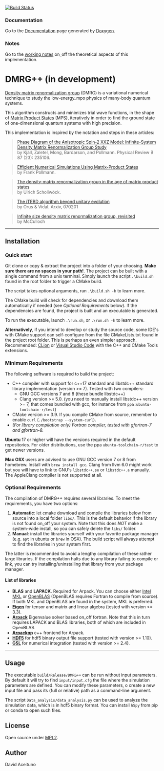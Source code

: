  [![Build Status](https://travis-ci.org/DavidAce/DMRG.svg?branch=master)](https://travis-ci.org/DavidAce/DMRG)
 
 ### Documentation
 Go to the [Documentation](https://davidace.github.io/DMRG/) page generated by [Doxygen](http://www.stack.nl/~dimitri/doxygen/).

 ### Notes
 Go to the [working notes](https://github.com/DavidAce/Notebooks/blob/master/DMRG%2B%2B/DMRG%2B%2B.pdf) on_off the theoretical aspects of this implementation.

 # DMRG++ (in development)
  [Density matrix renormalization group](https://en.wikipedia.org/wiki/Density_matrix_renormalization_group) (DMRG) is a variational numerical technique to study the low-energy_mpo physics of many-body quantum systems.

  This algorithm constructs and minimizes trial wave functions, in the shape of [Matrix Product States](https://en.wikipedia.org/wiki/Matrix_product_state) (MPS), iteratively in order to find the ground state of one-dimensional quantum systems with high precision.

  This implementation is inspired by the notation and steps in these articles:

  > [Phase Diagram of the Anisotropic Spin-2 XXZ Model: Infinite-System Density Matrix Renormalization Group Study](https://arxiv.org/abs/1212.6255)<br>
  > by Kjäll, Zaletel, Mong, Bardarson, and Pollmann. Physical Review B 87 (23): 235106. <br>

  > [Efficient Numerical Simulations Using Matrix-Product States](http://quantumtensor.pks.mpg.de/wp-content/uploads/2016/06/notes_1.pdf)<br>
  > by Frank Pollmann. <br>

  > [The density-matrix renormalization group in the age of matrix product states](https://arxiv.org/abs/1008.3477)<br>
  > by Ulrich Schollwöck. <br>
  
  > [The iTEBD algorithm beyond unitary evolution](https://doi.org/10.1103/PhysRevB.78.155117)<br>
  > by Orus & Vidal. Arxiv, 070201 <br>

  > [Infinite size density matrix renormalization group, revisited](http://arxiv.org/abs/0804.2509)<br>
  > by McCulloch <br>





---
## Installation
### Quick start
Git clone or copy & extract the project into a folder of your choosing.
**Make sure there are no spaces in your path!**.
The project can be built with a single command from a unix terminal. 
Simply launch the script `.\build.sh` found in the root folder to trigger a CMake build.

The script takes optional arguments, run `.\build.sh -h` to learn more.

The CMake build will check for dependencies and download them automatically if needed (see *Optional Requirements* below).
If the dependencies are found, the project is built and an executable is generated.

To run the executable, launch `.\run.sh`, or  `.\run.sh -h` to learn more. 



**Alternatively**, if you intend to develop or study the source code, some IDE's with CMake support can self-configure from the file CMakeLists.txt found in the project root folder. This
is perhaps an even simpler approach. Recommended: [CLion](https://www.jetbrains.com/clion/download) or [Visual Studio Code](https://code.visualstudio.com/) with the C++ and CMake Tools extensions.


### Minimum Requirements
The following software is required to build the project:
 - C++ compiler with support for c++17 standard and libstdc++ standard library implementation  (version >= 7). Tested with two compilers:
    - GNU GCC versions 7 and 8 (these bundle libstdc++)
    - Clang version >= 5.0. (you need to manually install libstdc++ version >= 7, that comes bundled with gcc, for instance from `ppa:ubuntu-toolchain-r/test`)
 - CMake version >= 3.9. If you compile CMake from source, remember to enable `curl` (`./bootstrap --system-curl`). 
 - *(For library compilation only) Fortran compiler, tested with gfortran-7 and gfortran-8.*
 
**Ubuntu** 17 or higher will have the versions required in the default repositories. For older distributions, use the ppa `ubuntu-toolchain-r/test` to get newer versions.

**Mac OSX** users are advised to use GNU GCC version 7 or 8 from homebrew. Install with `brew install gcc`. Clang from llvm 6.0 might work but you will have to link to GNU's `libstdc++.so` or `libstdc++.a` manually. The AppleClang compiler is not supported at all. 


### Optional Requirements
The compilation of DMRG++ requires several libraries. To meet the requirements, you have two options:

  1. **Automatic**: let cmake download and compile the libraries below from source into a local folder `libs/`. This is the default behavior if the library is not found on_off your system. Note that this does *NOT* make a system-wide install, so you can safely delete the `libs/` folder.
  2. **Manual**: install the libraries yourself with your favorite package manager (e.g. `apt` in ubuntu or `brew` in OSX). The build script will always attempt to find the libraries in your system first.
 
 The latter is recommended to avoid a lengthy compilation of these rather large libraries. If the compilation halts due to any library failing to compile or link, you can try installing/uninstalling that library from your package manager.
 
 #### List of libraries
 
 - **BLAS** and **LAPACK**. Required for Arpack. You can choose either [Intel MKL](https://software.intel.com/en-us/mkl) or [OpenBLAS](https://github.com/xianyi/OpenBLAS) (OpenBLAS requires Fortran to compile from source). If both MKL and OpenBLAS are found in the system, MKL is preferred.
 - [**Eigen**](http://eigen.tuxfamily.org) for tensor and matrix and linear algebra (tested with version >= 3.3).
 - [**Arpack**](https://github.com/opencollab/arpack-ng) Eigenvalue solver based on_off fortran. Note that this in turn requires LAPACK and BLAS libraries, both of which are included in OpenBLAS.
 - [**Arpackpp**](https://github.com/m-reuter/arpackpp) c++ frontend for Arpack.
 - [**HDF5**](https://support.hdfgroup.org/HDF5/) for hdf5 binary output file support (tested with version >= 1.10).
 - [**GSL**](https://www.gnu.org/software/gsl/) for numerical integration (tested with version >= 2.4).

---

 
## Usage

The executable `build/Release/DMRG++` can be run without input parameters. By default it will try to find `input/input.cfg` the file
where the simulation parameters are defined. You can modify these parameters, o create a new input file and pass its (full or relative) path as a command-line argument.

The script `Data_analysis/data_analysis.py` can be used to analyze the simulation data, which is in hdf5 binary format. You can install
`h5py` from pip or conda to open such files.

## License
Open source under [MPL2](https://www.mozilla.org/MPL/2.0/).

## Author
David Aceituno